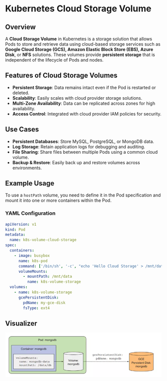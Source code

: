 # Kubernetes Cloud Storage Volume

## Overview

A **Cloud Storage Volume** in Kubernetes is a storage solution that allows Pods to store and retrieve data using cloud-based storage services such as **Google Cloud Storage (GCS), Amazon Elastic Block Store (EBS), Azure Disk**, or **NFS** solutions. These volumes provide **persistent storage** that is independent of the lifecycle of Pods and nodes.

## Features of Cloud Storage Volumes

- **Persistent Storage**: Data remains intact even if the Pod is restarted or deleted.
- **Scalability**: Easily scales with cloud provider storage solutions.
- **Multi-Zone Availability**: Data can be replicated across zones for high availability.
- **Access Control**: Integrated with cloud provider IAM policies for security.

## Use Cases

- **Persistent Databases**: Store MySQL, PostgreSQL, or MongoDB data.
- **Log Storage**: Retain application logs for debugging and auditing.
- **File Sharing**: Share files between multiple Pods using a common cloud volume.
- **Backup & Restore**: Easily back up and restore volumes across environments.

## Example Usage

To use a `hostPath` volume, you need to define it in the Pod specification and mount it into one or more containers within the Pod.

### YAML Configuration

```yaml
apiVersion: v1
kind: Pod
metadata:
  name: k8s-volume-cloud-storage
spec:
  containers:
    - image: busybox
      name: k8s-pod
      command: ['/bin/sh', '-c', "echo 'Hello Cloud Storage' > /mnt/data/message && sleep 3600"]
      volumeMounts:
        - mountPath: /mnt/data
          name: k8s-volume-storage
  volumes:
    - name: k8s-volume-storage
      gcePersistentDisk:
        pdName: my-gce-disk
        fsType: ext4
```

## Visualizer

![CloudStorage](../../images/cloud-storage.png)
